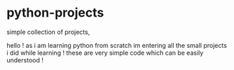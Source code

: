 # python-projects
simple collection of projects,

hello ! as i am learning python from scratch im entering all the small projects i did while learning ! these are very simple code which can be easily understood !
